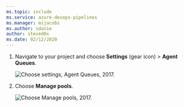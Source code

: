 ```yaml
---
ms.topic: include
ms.service: azure-devops-pipelines
ms.manager: mijacobs
ms.author: sdanie
author: steved0x
ms.date: 02/12/2020
---
```


1. Navigate to your project and choose **Settings** (gear icon) > **Agent Queues**. 

   ![Choose settings, Agent Queues, 2017.](../../media/agent-pools-tab/settings-agent-queues-2017.png)

1. Choose **Manage pools**.

   ![Choose Manage pools, 2017.](../../media/agent-pools-tab/manage-pools-2017.png)

